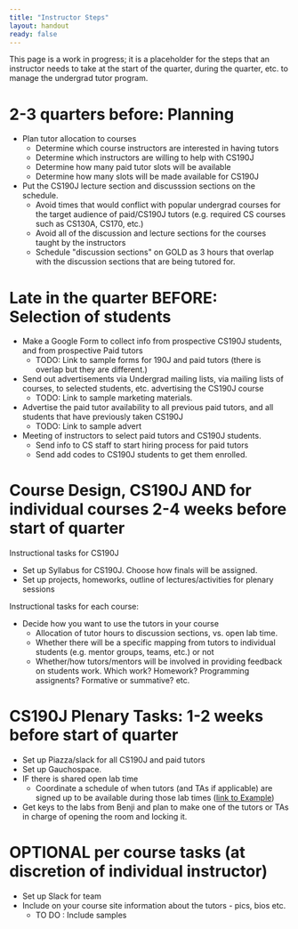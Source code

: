```yaml
---
title: "Instructor Steps"
layout: handout
ready: false
---
```


This page is a work in progress; it is a placeholder for the steps that an instructor needs to take at the start 
of the quarter, during the quarter, etc. to manage the undergrad tutor program.

# 2-3 quarters before: Planning

* Plan tutor allocation to courses
    * Determine which course instructors are interested in having tutors
    * Determine which instructors are willing to help with CS190J
    * Determine how many paid tutor slots will be available
    * Determine how many slots will be made available for CS190J
* Put the CS190J lecture section and discusssion sections on the schedule.   
   * Avoid times that would conflict with popular undergrad courses for the target audience of paid/CS190J tutors (e.g. required CS courses such as CS130A, CS170, etc.)
   * Avoid all of the discussion and lecture sections for the courses taught by the instructors
   * Schedule "discussion sections" on GOLD as 3 hours that overlap with the discussion sections that are being tutored for.   

# Late in the quarter BEFORE: Selection of students

* Make a Google Form to collect info from prospective CS190J students, and from prospective Paid tutors
   * TODO: Link to sample forms for 190J and paid tutors (there is overlap but they are different.)
* Send out advertisements via Undergrad mailing lists, via mailing lists of courses, to selected students, etc. advertising the CS190J course
    * TODO: Link to sample marketing materials.
* Advertise the paid tutor availability to all previous paid tutors, and all students that have previously taken CS190J
    * TODO: Link to sample advert
* Meeting of instructors to select paid tutors and CS190J students.
   * Send info to CS staff to start hiring process for paid tutors
   * Send add codes to CS190J students to get them enrolled.


# Course Design, CS190J AND for individual courses  2-4 weeks before start of quarter

Instructional tasks for CS190J

* Set up Syllabus for CS190J.  Choose how finals will be assigned.
* Set up projects, homeworks, outline of lectures/activities for plenary sessions

Instructional tasks for each course:

* Decide how you want to use the tutors in your course
   * Allocation of tutor hours to discussion sections, vs. open lab time.
   * Whether there will be a specific mapping from tutors to individual students (e.g. mentor groups, teams, etc.) or not
   * Whether/how tutors/mentors will be involved in providing feedback on students work.  Which work? Homework? Programming assignents?  Formative or summative? etc.

# CS190J Plenary Tasks: 1-2 weeks before start of quarter

* Set up Piazza/slack for all CS190J and paid tutors
* Set up Gauchospace.  
* IF there is shared open lab time
    * Coordinate a schedule of when tutors (and TAs if applicable) are signed up to be available during those lab times ([link to Example](https://docs.google.com/spreadsheets/d/e/2PACX-1vRuoMhndVzqCkuCouf6Sxq5FFMNu7VMQaQrtB45LspZjMQyoBeb5X5VJP12G3JZcSS3vgYLRSTczIYx/pubhtml?gid=833009799&single=true))
* Get keys to the labs from Benji and plan to make one of the tutors or TAs in charge of opening the room and locking it.

# OPTIONAL per course tasks (at discretion of individual instructor)

* Set up Slack for team
* Include on your course site information about the tutors - pics, bios etc. 
   * TO DO : Include samples


